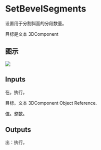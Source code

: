 # SetBevelSegments

设置用于分割斜面的分段数量。

目标是文本 3DComponent

## 图示

![]($-20221218-20351409.png)

## Inputs

在。执行。

目标。文本 3DComponent Object Reference.

值。整数。  

## Outputs

出：执行。
